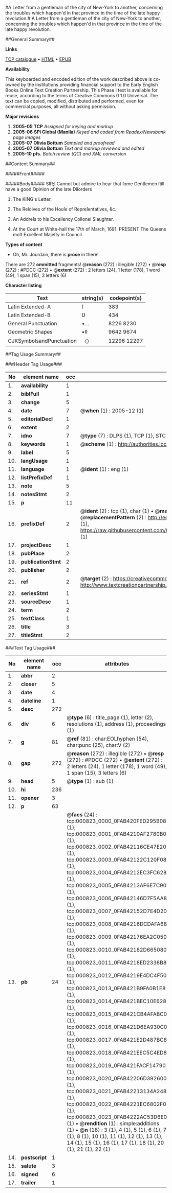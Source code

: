 #A Letter from a gentleman of the city of New-York to another, concerning the troubles which happen'd in that province in the time of the late happy revolution.#
A Letter from a gentleman of the city of New-York to another, concerning the troubles which happen'd in that province in the time of the late happy revolution.

##General Summary##

**Links**

[TCP catalogue](http://www.ota.ox.ac.uk/tcp/)  • 
[HTML](http://tei.it.ox.ac.uk/tcp/Texts-HTML/free/N00/N00678.html)  • 
[EPUB](http://tei.it.ox.ac.uk/tcp/Texts-EPUB/free/N00/N00678.epub)

**Availability**

This keyboarded and encoded edition of the
	       work described above is co-owned by the institutions
	       providing financial support to the Early English Books
	       Online Text Creation Partnership. This Phase I text is
	       available for reuse, according to the terms of Creative
	       Commons 0 1.0 Universal. The text can be copied,
	       modified, distributed and performed, even for
	       commercial purposes, all without asking permission.

**Major revisions**

1. __2005-05__ __TCP__ *Assigned for keying and markup*
1. __2005-06__ __SPi Global (Manila)__ *Keyed and coded from Readex/Newsbank page images*
1. __2005-07__ __Olivia Bottum__ *Sampled and proofread*
1. __2005-07__ __Olivia Bottum__ *Text and markup reviewed and edited*
1. __2005-10__ __pfs.__ *Batch review (QC) and XML conversion*

##Content Summary##

#####Front#####

#####Body#####
SIR;I Cannot but admire to hear that ſome Gentlemen ſtill have a good Opinion of the late Diſorders 
1. The KING's Letter.

1. The Reſolves of the Houſe of Repreſentatives, &c.

1. An Addreſs to his Excellency Collonel Slaughter.

1. At the Court at White-hall the
17th of March, 1691.
PRESENT The Queens moſt Excellent Majeſty in Council.

**Types of content**

  * Oh, Mr. Jourdain, there is **prose** in there!

There are 272 **ommitted** fragments! 
 @__reason__ (272) : illegible (272)  •  @__resp__ (272) : #PDCC (272)  •  @__extent__ (272) : 2 letters (24), 1 letter (178), 1 word (49), 1 span (15), 3 letters (6)

**Character listing**


|Text|string(s)|codepoint(s)|
|---|---|---|
|Latin Extended-A|ſ|383|
|Latin Extended-B|Ʋ|434|
|General Punctuation|•…|8226 8230|
|Geometric Shapes|▪◊|9642 9674|
|CJKSymbolsandPunctuation|〈〉|12296 12297|

##Tag Usage Summary##

###Header Tag Usage###

|No|element name|occ|attributes|
|---|---|---|---|
|1.|__availability__|1||
|2.|__biblFull__|1||
|3.|__change__|5||
|4.|__date__|7| @__when__ (1) : 2005-12 (1)|
|5.|__editorialDecl__|1||
|6.|__extent__|2||
|7.|__idno__|7| @__type__ (7) : DLPS (1), TCP (1), STC (2), NOTIS (1), IMAGE-SET (1), EVANS-CITATION (1)|
|8.|__keywords__|1| @__scheme__ (1) : http://authorities.loc.gov/ (1)|
|9.|__label__|5||
|10.|__langUsage__|1||
|11.|__language__|1| @__ident__ (1) : eng (1)|
|12.|__listPrefixDef__|1||
|13.|__note__|5||
|14.|__notesStmt__|2||
|15.|__p__|11||
|16.|__prefixDef__|2| @__ident__ (2) : tcp (1), char (1)  •  @__matchPattern__ (2) : ([0-9\-]+):([0-9IVX]+) (1), (.+) (1)  •  @__replacementPattern__ (2) : http://eebo.chadwyck.com/downloadtiff?vid=$1&page=$2 (1), https://raw.githubusercontent.com/textcreationpartnership/Texts/master/tcpchars.xml#$1 (1)|
|17.|__projectDesc__|1||
|18.|__pubPlace__|2||
|19.|__publicationStmt__|2||
|20.|__publisher__|2||
|21.|__ref__|2| @__target__ (2) : https://creativecommons.org/publicdomain/zero/1.0/ (1), http://www.textcreationpartnership.org/docs/. (1)|
|22.|__seriesStmt__|1||
|23.|__sourceDesc__|1||
|24.|__term__|2||
|25.|__textClass__|1||
|26.|__title__|3||
|27.|__titleStmt__|2||


###Text Tag Usage###

|No|element name|occ|attributes|
|---|---|---|---|
|1.|__abbr__|2||
|2.|__closer__|5||
|3.|__date__|4||
|4.|__dateline__|1||
|5.|__desc__|272||
|6.|__div__|6| @__type__ (6) : title_page (1), letter (2), resolutions (1), address (1), proceedings (1)|
|7.|__g__|81| @__ref__ (81) : char:EOLhyphen (54), char:punc (25), char:V (2)|
|8.|__gap__|272| @__reason__ (272) : illegible (272)  •  @__resp__ (272) : #PDCC (272)  •  @__extent__ (272) : 2 letters (24), 1 letter (178), 1 word (49), 1 span (15), 3 letters (6)|
|9.|__head__|5| @__type__ (1) : sub (1)|
|10.|__hi__|236||
|11.|__opener__|3||
|12.|__p__|63||
|13.|__pb__|24| @__facs__ (24) : tcp:000823_0000_0FAB420FED295B08 (1), tcp:000823_0001_0FAB4210AF2780B0 (1), tcp:000823_0002_0FAB42116CE47E20 (1), tcp:000823_0003_0FAB42122C120F08 (1), tcp:000823_0004_0FAB4212EC3FC628 (1), tcp:000823_0005_0FAB4213AF6E7C90 (1), tcp:000823_0006_0FAB42146D7F5AA8 (1), tcp:000823_0007_0FAB42152D7E4D20 (1), tcp:000823_0008_0FAB4216DCDAFA68 (1), tcp:000823_0009_0FAB42176EA2C050 (1), tcp:000823_0010_0FAB42182D665080 (1), tcp:000823_0011_0FAB4218ED2338B8 (1), tcp:000823_0012_0FAB4219E4DC4F50 (1), tcp:000823_0013_0FAB421B9FA0B1E8 (1), tcp:000823_0014_0FAB421BEC10E628 (1), tcp:000823_0015_0FAB421CB4AFABC0 (1), tcp:000823_0016_0FAB421D6EA930C0 (1), tcp:000823_0017_0FAB421E2D487BC8 (1), tcp:000823_0018_0FAB421EEC5C4ED8 (1), tcp:000823_0019_0FAB421FACF14790 (1), tcp:000823_0020_0FAB42206D392600 (1), tcp:000823_0021_0FAB42213134A248 (1), tcp:000823_0022_0FAB4221EC6802F0 (1), tcp:000823_0023_0FAB4222AC53D6E0 (1)  •  @__rendition__ (1) : simple:additions (1)  •  @__n__ (18) : 3 (1), 4 (1), 5 (1), 6 (1), 7 (1), 8 (1), 10 (1), 11 (1), 12 (1), 13 (1), 14 (1), 15 (1), 16 (1), 17 (1), 18 (1), 20 (1), 21 (1), 22 (1)|
|14.|__postscript__|1||
|15.|__salute__|3||
|16.|__signed__|6||
|17.|__trailer__|1||
